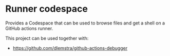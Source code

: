 # Runner codespace

Provides a Codespace that can be used to browse files and get a shell on a GitHub actions runner.

This project can be used together with:

- https://github.com/dlemstra/github-actions-debugger
